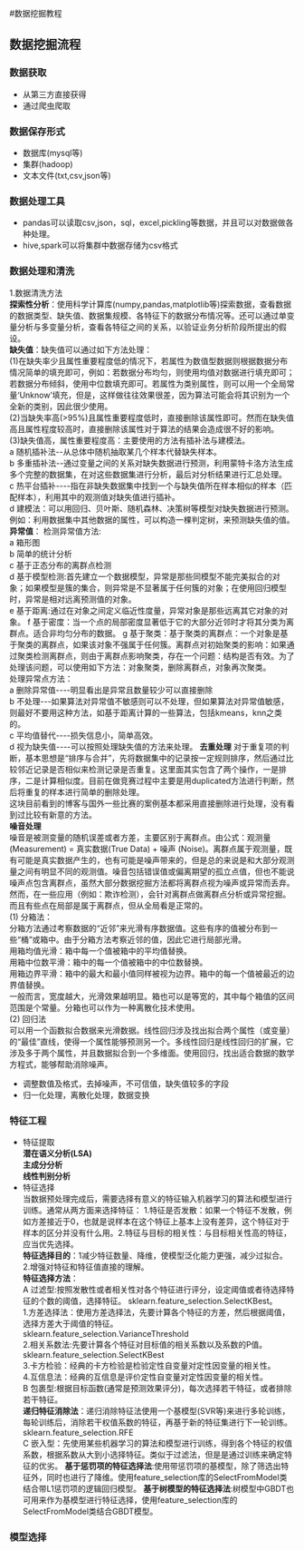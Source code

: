 #数据挖掘教程
## 数据挖掘流程
### 数据获取
- 从第三方直接获得  
- 通过爬虫爬取  
### 数据保存形式  
- 数据库(mysql等)
- 集群(hadoop)
- 文本文件(txt,csv,json等)  
### 数据处理工具  
- pandas可以读取csv,json，sql，excel,pickling等数据，并且可以对数据做各种处理。
- hive,spark可以将集群中数据存储为csv格式
### 数据处理和清洗
1.数据清洗方法  
**探索性分析**：使用科学计算库(numpy,pandas,matplotlib等)探索数据，查看数据的数据类型、缺失值、数据集规模、各特征下的数据分布情况等。还可以通过单变量分析与多变量分析，查看各特征之间的关系，以验证业务分析阶段所提出的假设。  
**缺失值**：缺失值可以通过如下方法处理：  
(1)在缺失率少且属性重要程度低的情况下，若属性为数值型数据则根据数据分布情况简单的填充即可，例如：若数据分布均匀，则使用均值对数据进行填充即可；若数据分布倾斜，使用中位数填充即可。若属性为类别属性，则可以用一个全局常量‘Unknow’填充，但是，这样做往往效果很差，因为算法可能会将其识别为一个全新的类别，因此很少使用。  
(2)当缺失率高(>95%)且属性重要程度低时，直接删除该属性即可。然而在缺失值高且属性程度较高时，直接删除该属性对于算法的结果会造成很不好的影响。  
(3)缺失值高，属性重要程度高：主要使用的方法有插补法与建模法。  
a 随机插补法--从总体中随机抽取某几个样本代替缺失样本。  
b 多重插补法--通过变量之间的关系对缺失数据进行预测，利用蒙特卡洛方法生成多个完整的数据集，在对这些数据集进行分析，最后对分析结果进行汇总处理。  
c 热平台插补----指在非缺失数据集中找到一个与缺失值所在样本相似的样本（匹配样本），利用其中的观测值对缺失值进行插补。  
d 建模法：可以用回归、贝叶斯、随机森林、决策树等模型对缺失数据进行预测。例如：利用数据集中其他数据的属性，可以构造一棵判定树，来预测缺失值的值。  
**异常值**：
检测异常值方法:  
a 箱形图  
b 简单的统计分析  
c 基于正态分布的离群点检测  
d 基于模型检测:首先建立一个数据模型，异常是那些同模型不能完美拟合的对象；如果模型是簇的集合，则异常是不显著属于任何簇的对象；在使用回归模型时，异常是相对远离预测值的对象。  
e 基于距离:通过在对象之间定义临近性度量，异常对象是那些远离其它对象的对象。
f 基于密度：当一个点的局部密度显著低于它的大部分近邻时才将其分类为离群点。适合非均匀分布的数据。
g 基于聚类：基于聚类的离群点：一个对象是基于聚类的离群点，如果该对象不强属于任何簇。离群点对初始聚类的影响：如果通过聚类检测离群点，则由于离群点影响聚类，存在一个问题：结构是否有效。为了处理该问题，可以使用如下方法：对象聚类，删除离群点，对象再次聚类。  
处理异常点方法：  
a 删除异常值----明显看出是异常且数量较少可以直接删除  
b 不处理---如果算法对异常值不敏感则可以不处理，但如果算法对异常值敏感，则最好不要用这种方法，如基于距离计算的一些算法，包括kmeans，knn之类的。  
c 平均值替代----损失信息小，简单高效。  
d 视为缺失值----可以按照处理缺失值的方法来处理。
**去重处理**
 对于重复项的判断，基本思想是“排序与合并”，先将数据集中的记录按一定规则排序，然后通过比较邻近记录是否相似来检测记录是否重复。这里面其实包含了两个操作，一是排序，二是计算相似度。目前在做竞赛过程中主要是用duplicated方法进行判断，然后将重复的样本进行简单的删除处理。  
这块目前看到的博客与国外一些比赛的案例基本都采用直接删除进行处理，没有看到过比较有新意的方法。  
**噪音处理**  
噪音是被测变量的随机误差或者方差，主要区别于离群点。由公式：观测量(Measurement) = 真实数据(True Data) + 噪声 (Noise)。离群点属于观测量，既有可能是真实数据产生的，也有可能是噪声带来的，但是总的来说是和大部分观测量之间有明显不同的观测值。噪音包括错误值或偏离期望的孤立点值，但也不能说噪声点包含离群点，虽然大部分数据挖掘方法都将离群点视为噪声或异常而丢弃。然而，在一些应用（例如：欺诈检测），会针对离群点做离群点分析或异常挖掘。而且有些点在局部是属于离群点，但从全局看是正常的。  
(1) 分箱法：  
分箱方法通过考察数据的“近邻”来光滑有序数据值。这些有序的值被分布到一些“桶”或箱中。由于分箱方法考察近邻的值，因此它进行局部光滑。  
用箱均值光滑：箱中每一个值被箱中的平均值替换。  
用箱中位数平滑：箱中的每一个值被箱中的中位数替换。  
用箱边界平滑：箱中的最大和最小值同样被视为边界。箱中的每一个值被最近的边界值替换。  
一般而言，宽度越大，光滑效果越明显。箱也可以是等宽的，其中每个箱值的区间范围是个常量。分箱也可以作为一种离散化技术使用。  
(2) 回归法  
可以用一个函数拟合数据来光滑数据。线性回归涉及找出拟合两个属性（或变量）的“最佳”直线，使得一个属性能够预测另一个。多线性回归是线性回归的扩展，它涉及多于两个属性，并且数据拟合到一个多维面。使用回归，找出适合数据的数学方程式，能够帮助消除噪声。  

- 调整数值及格式，去掉噪声，不可信值，缺失值较多的字段
- 归一化处理，离散化处理，数据变换
### 特征工程
- 特征提取  
**潜在语义分析(LSA)**  
**主成分分析**    
**线性判别分析**
- 特征选择  
 当数据预处理完成后，需要选择有意义的特征输入机器学习的算法和模型进行训练。通常从两方面来选择特征： 1.特征是否发散：如果一个特征不发散，例如方差接近于0，也就是说样本在这个特征上基本上没有差异，这个特征对于样本的区分并没有什么用。2.特征与目标的相关性：与目标相关性高的特征，应当优先选择。  
**特征选择目的**：1减少特征数量、降维，使模型泛化能力更强，减少过拟合。2.增强对特征和特征值直接的理解。   
**特征选择方法**：  
A 过滤型:按照发散性或者相关性对各个特征进行评分，设定阈值或者待选择特征的个数的阈值，选择特征。
sklearn.feature_selection.SelectKBest。  
1.方差选择法：使用方差选择法，先要计算各个特征的方差，然后根据阈值，选择方差大于阈值的特征。  
sklearn.feature_selection.VarianceThreshold   
2.相关系数法:先要计算各个特征对目标值的相关系数以及系数的P值。  
sklearn.feature_selection.SelectKBest  
3.卡方检验：经典的卡方检验是检验定性自变量对定性因变量的相关性。  
4.互信息法：经典的互信息是评价定性自变量对定性因变量的相关性。  
B 包裹型:根据目标函数(通常是预测效果评分)，每次选择若干特征，或者排除若干特征。  
**递归特征消除法**：递归消除特征法使用一个基模型(SVR等)来进行多轮训练，每轮训练后，消除若干权值系数的特征，再基于新的特征集进行下一轮训练。  
sklearn.feature_selection.RFE  
C 嵌入型：先使用某些机器学习的算法和模型进行训练，得到各个特征的权值系数，根据系数从大到小选择特征。类似于过滤法，但是是通过训练来确定特征的优劣。
**基于惩罚项的特征选择法**:使用带惩罚项的基模型，除了筛选出特征外，同时也进行了降维。使用feature_selection库的SelectFromModel类结合带L1惩罚项的逻辑回归模型。
**基于树模型的特征选择法**:树模型中GBDT也可用来作为基模型进行特征选择，使用feature_selection库的SelectFromModel类结合GBDT模型。
### 模型选择
###